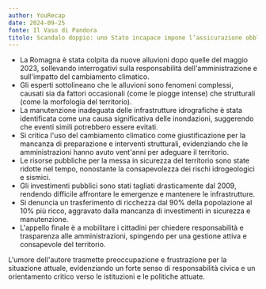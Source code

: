 ```yaml
---
author: YouRecap
date: 2024-09-25
fonte: Il Vaso di Pandora
titolo: Scandalo doppio: uno Stato incapace impone l’assicurazione obbligatoria
---
```


- La Romagna è stata colpita da nuove alluvioni dopo quelle del maggio 2023, sollevando interrogativi sulla responsabilità dell'amministrazione e sull'impatto del cambiamento climatico.
- Gli esperti sottolineano che le alluvioni sono fenomeni complessi, causati sia da fattori occasionali (come le piogge intense) che strutturali (come la morfologia del territorio).
- La manutenzione inadeguata delle infrastrutture idrografiche è stata identificata come una causa significativa delle inondazioni, suggerendo che eventi simili potrebbero essere evitati.
- Si critica l'uso del cambiamento climatico come giustificazione per la mancanza di preparazione e interventi strutturali, evidenziando che le amministrazioni hanno avuto vent'anni per adeguare il territorio.
- Le risorse pubbliche per la messa in sicurezza del territorio sono state ridotte nel tempo, nonostante la consapevolezza dei rischi idrogeologici e sismici.
- Gli investimenti pubblici sono stati tagliati drasticamente dal 2009, rendendo difficile affrontare le emergenze e mantenere le infrastrutture.
- Si denuncia un trasferimento di ricchezza dal 90% della popolazione al 10% più ricco, aggravato dalla mancanza di investimenti in sicurezza e manutenzione.
- L'appello finale è a mobilitare i cittadini per chiedere responsabilità e trasparenza alle amministrazioni, spingendo per una gestione attiva e consapevole del territorio.

L'umore dell'autore trasmette preoccupazione e frustrazione per la situazione attuale, evidenziando un forte senso di responsabilità civica e un orientamento critico verso le istituzioni e le politiche attuate.
